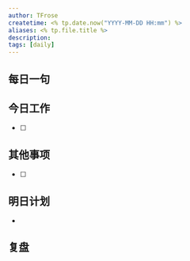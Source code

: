 ```yaml
---
author: TFrose
createtime: <% tp.date.now("YYYY-MM-DD HH:mm") %>
aliases: <% tp.file.title %>
description:
tags: [daily]
---
```


## 每日一句



## 今日工作
- [ ] 

## 其他事项
- [ ] 

## 明日计划
- 

## 复盘

